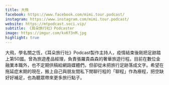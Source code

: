 ```yaml
---
title: 大飛
facebook: https://www.facebook.com/mimi.tour.podcast/
instagram: https://www.instagram.com/mimi.tour.podcast/
website: https://mtpodcast.soci.vip/
subtitle: 《耳朵旅行社》Podcaster
image: https://imgur.com/kxKf3nM.jpg
highlight: true
---
```

大飛，學名關之恆，《耳朵旅行社》Podcast製作主持人，疫情結束後剛把足跡踏上第50國。曾為旅遊產品經理，負責張羅貴森森的奢華旅遊行程。目前在數位金融業本職外，也不定期供稿給網路媒體們，但卻從未把旅行足跡落成文字。希望在拖延症末期的現在，搬上自己與朋友間私下閒聊行程的「聊程」作為療程，把空缺好好補足，也為聽眾帶來更多旅行點子。